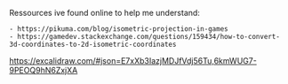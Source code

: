Ressources ive found online to help me understand:

	- https://pikuma.com/blog/isometric-projection-in-games
	- https://gamedev.stackexchange.com/questions/159434/how-to-convert-3d-coordinates-to-2d-isometric-coordinates
https://excalidraw.com/#json=E7xXb3IazjMDJfVdj56Tu,6kmWUG7-9PEOQ9hN6ZxjXA
